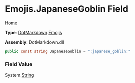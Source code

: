 # Emojis\.JapaneseGoblin Field

[Home](../../../README.md)

**Type**: [DotMarkdown](../../README.md)\.[Emojis](../README.md)

**Assembly**: DotMarkdown\.dll

```csharp
public const string JapaneseGoblin = ":japanese_goblin:"
```

### Field Value

System\.[String](https://docs.microsoft.com/en-us/dotnet/api/system.string)